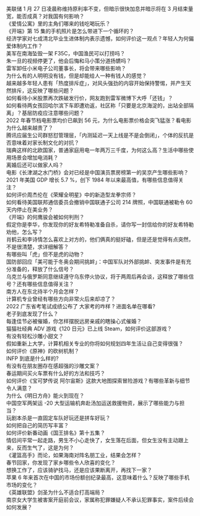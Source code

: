美联储 1 月 27 日凌晨称维持原利率不变，但暗示很快加息并暗示将在 3 月结束量宽，能否成真？对我国有何影响？  
《爱情公寓》里的主角们哪来的钱吃喝玩乐？  
《开端》第 15 集的手机照片是怎么带进下一个循环的？  
经济学家对七成清北毕业生进体制内表示遗憾，如何评价这一观点？年轻人为何偏爱体制内工作？  
美军在南海坠毁一架 F35C，中国渔民可以打捞吗？  
朱一旦的视频停更了，他会后悔和马小策分道扬镳吗？  
雷军卸任小米电子公司董事长，将会带来哪些影响？  
为什么有的人明明没有钱，但是却能给人一种有钱人的感觉？  
越来越多年轻人患有「热度排斥症」，对风头强劲的内容开始保持警惕，并产生天然排斥，这反映了哪些问题？  
如何看待小米股票再次跌破发行价，网友跑到雷军微博下大呼「还钱」？  
如何看待两女孩回哈尔滨下车即遭劝返，社区称「只要是北京海淀的，出站全部隔离」？基层防疫应注意哪些问题？  
2022 年春节档电影票均价已飙到 56 元，为什么电影票价格会突飞猛涨？看电影为什么越来越贵了？  
腾讯应届生公司群怒怼管理层，「内测延迟一天上线是不是会倒闭」，个体的反抗是否意味着对家长制文化的对抗？  
瑞典这样的北欧国家，普通家庭用电一年两万三千度，为何这么高？生活中哪些使用场景会增加电消耗？  
离婚后还可以做家人吗？  
电影《长津湖之水门桥》会对已经是中国演员票房榜第一的吴京产生哪些影响？  
2021 年美国 GDP 增长 5.7 %，创下 1984 年以来最高值，有哪些信息值得关注？  
如何评价周杰伦在《荣耀全明星》中的新造型龙拳宗师？  
如何看待美国联邦通信委员会撤销中国联通子公司 214 牌照，中国联通被勒令 60 天内停止在美业务？  
《开端》的何鹰骏会被如何判刑？  
假定你是李华，你发现你的好友希特勒准备自杀，请你写一封信给你的好友希特勒劝他，怎么写？  
肖鹤云和李诗情怎么喜欢上对方的，他们俩真的挺好磕，但是还是觉得有点突然，不是很清楚，求详细解答？  
有哪些叫「虎」但不是虎的动物？  
国防部回应「美可能于冬奥会期间挑衅」：中国军队对外部挑衅、突发事件是有充分准备的，释放了什么信号？  
乌克兰与俄罗斯同意继续遵守乌东停火协议，将于两周后再会谈，这释放了哪些信号？还有哪些信息值得关注？  
南方人在东北待半个月会怎样？  
计算机专业曾经有哪些方向非常火后来却凉了？  
2022 广东省考笔试成绩公布了 大家考的咋样 ? 进面名单在哪看?  
老子到底发现了什么？  
每逢佳节必被催婚，你怎样摆脱远房亲戚的瞎操心式催婚？  
猫猫社经典 ADV 游戏《120 日元》已上线 Steam，如何评价这部游戏？  
有没有轻松沙雕小甜文？  
假如重新上大学，计算机相关专业的你将如何规划四年生活让自己变得很强？  
如何评价《原神》的砍树机制？  
INFP 到底是什么样的?  
有没有在朋友圈存在感超强的沙雕文案？  
春运期间买火车票有什么好的方法和技巧？  
如何评价《宝可梦传说 阿尔宙斯》这款大地图探索冒险游戏？有哪些革新与细节令人满意？  
为什么《明日方舟》能火到现在？  
中国空军两架运 -20 大型运输机奔赴汤加运送救援物资，展示了哪些能力与担当？  
玩剧本杀是一直固定车队好玩还是拼车好玩？  
如何把自己的简历写丰富？  
如何评价新番动画《国王排名》第十五集？  
情侣间平常一起走路，男生不小心走快了，女生落在后面，但女生没有主动跟上来，反而生气了，这是为何？  
《灌篮高手》而论，如果海南对阵名朋工业，结果会怎样？  
春节回家，你发现了家乡哪些令人欣喜的变化？  
想换工作了，应该骑驴找马，还是应该果断离开，再找下一家？  
苹果 6 年来首次在中国的市场份额创纪录最高，这意味着什么？反映了哪些手机市场的变化？  
《英雄联盟》剑圣为什么不适合打高端局？  
南京女大学生被害案开庭前会议，家属称犯罪嫌疑人不承认犯罪事实，案件后续会如何发展？  
